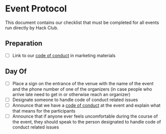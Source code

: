# Event Protocol

This document contains our checklist that must be completed for all events run
directly by Hack Club.

## Preparation

- [ ] Link to our [code of conduct][code_of_conduct] in marketing materials


## Day Of

- [ ] Place a sign on the entrance of the venue with the name of the event and
  the phone number of one of the organizers (in case people who arrive late need
  to get in or otherwise reach an organizer)
- [ ] Designate someone to handle code of conduct related issues
- [ ] Announce that we have a [code of conduct][code_of_conduct] at the event
      and explain what that means for the participants
- [ ] Announce that if anyone ever feels uncomfortable during the course of the
      event, they should speak to the person designated to handle code of
      conduct related issues

[code_of_conduct]: https://github.com/hackclub/hackclub/blob/master/CONDUCT.md
